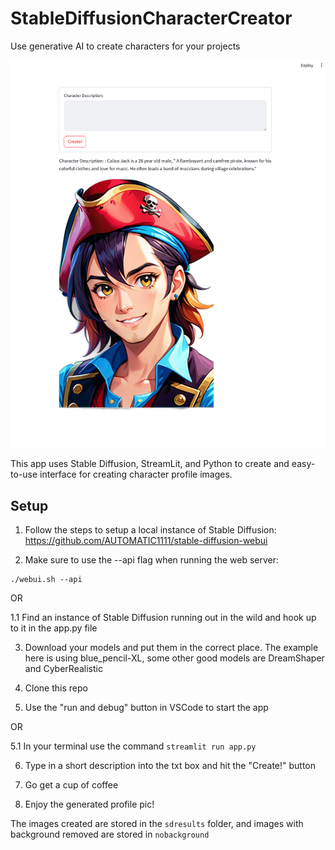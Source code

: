 # StableDiffusionCharacterCreator
Use generative AI to create characters for your projects

![Screenshot](./Screenshot.png)

This app uses Stable Diffusion, StreamLit, and Python to create and easy-to-use interface for creating character profile images.

## Setup

1. Follow the steps to setup a local instance of Stable Diffusion:
https://github.com/AUTOMATIC1111/stable-diffusion-webui

2. Make sure to use the --api flag when running the web server:
```
./webui.sh --api
```

OR 

1.1 Find an instance of Stable Diffusion running out in the wild and hook up to it in the app.py file

3. Download your models and put them in the correct place. The example here is using blue_pencil-XL, some other good models are DreamShaper and CyberRealistic

4. Clone this repo

5. Use the "run and debug" button in VSCode to start the app

OR 

5.1 In your terminal use the command `streamlit run app.py`

6. Type in a short description into the txt box and hit the "Create!" button

7. Go get a cup of coffee

8. Enjoy the generated profile pic! 

The images created are stored in the `sdresults` folder, and images with background removed are stored in `nobackground`